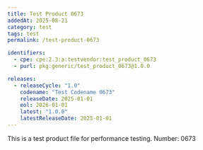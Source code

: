 ```yaml
---
title: Test Product 0673
addedAt: 2025-08-21
category: test
tags: test
permalink: /test-product-0673

identifiers:
  - cpe: cpe:2.3:a:testvendor:test_product_0673
  - purl: pkg:generic/test_product_0673@1.0.0

releases:
  - releaseCycle: "1.0"
    codename: "Test Codename 0673"
    releaseDate: 2025-01-01
    eol: 2026-01-01
    latest: "1.0.0"
    latestReleaseDate: 2025-01-01
---
```


This is a test product file for performance testing. Number: 0673
